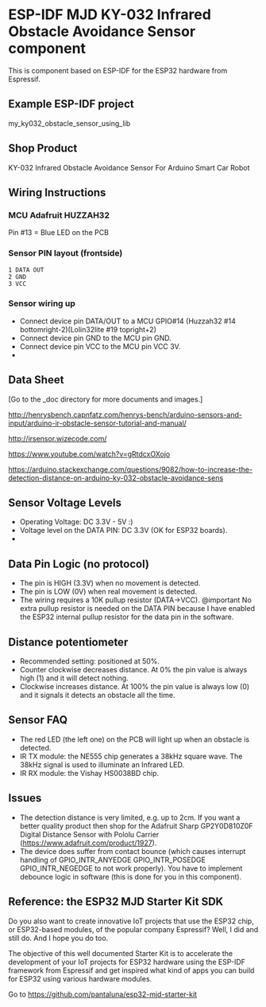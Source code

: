 # ESP-IDF MJD KY-032 Infrared Obstacle Avoidance Sensor component
This is component based on ESP-IDF for the ESP32 hardware from Espressif.



## Example ESP-IDF project
my_ky032_obstacle_sensor_using_lib

## Shop Product
KY-032 Infrared Obstacle Avoidance Sensor For Arduino Smart Car Robot



## Wiring Instructions
### MCU Adafruit HUZZAH32
Pin #13 = Blue LED on the PCB

### Sensor PIN layout (frontside)
```
1 DATA OUT
2 GND
3 VCC
```

### Sensor wiring up
- Connect device pin DATA/OUT to a MCU GPIO#14 (Huzzah32 #14 bottomright-2)(Lolin32lite #19 topright+2)
- Connect device pin GND to the MCU pin GND.
- Connect device pin VCC to the MCU pin VCC 3V.
- 

## Data Sheet
[Go to the _doc directory for more documents and images.]

http://henrysbench.capnfatz.com/henrys-bench/arduino-sensors-and-input/arduino-ir-obstacle-sensor-tutorial-and-manual/

http://irsensor.wizecode.com/

https://www.youtube.com/watch?v=gRtdcxOXojo

https://arduino.stackexchange.com/questions/9082/how-to-increase-the-detection-distance-on-arduino-ky-032-obstacle-avoidance-sens



## Sensor Voltage Levels
- Operating Voltage: DC 3.3V - 5V :)
- Voltage level on the DATA PIN: DC 3.3V (OK for ESP32 boards).
- 

## Data Pin Logic (no protocol)
- The pin is HIGH (3.3V) when no movement is detected.
- The pin is LOW (0V) when real movement is detected.
- The wiring requires a 10K pullup resistor (DATA->VCC). 
  @important No extra pullup resistor is needed on the DATA PIN because I have enabled the ESP32 internal pullup resistor for the data pin in the software.



## Distance potentiometer
- Recommended setting: positioned at 50%.
- Counter clockwise decreases distance. At 0% the pin value is always high (1) and it will detect nothing.
- Clockwise increases distance. At 100% the pin value is always low (0) and it signals it detects an obstacle all the time.



## Sensor FAQ
- The red LED (the left one) on the PCB will light up when an obstacle is detected.
- IR TX module: the NE555 chip generates a 38kHz square wave. The 38kHz signal is used to illuminate an Infrared LED.
- IR RX module: the Vishay HS0038BD chip.



## Issues
- The detection distance is very limited, e.g. up to 2cm. If you want a better quality product then shop for the Adafruit Sharp GP2Y0D810Z0F Digital Distance Sensor with Pololu Carrier (https://www.adafruit.com/product/1927).
- The device does suffer from contact bounce (which causes interrupt handling of GPIO_INTR_ANYEDGE GPIO_INTR_POSEDGE GPIO_INTR_NEGEDGE to not work properly). You have to implement debounce logic in software (this is done for you in this component).



## Reference: the ESP32 MJD Starter Kit SDK

Do you also want to create innovative IoT projects that use the ESP32 chip, or ESP32-based modules, of the popular company Espressif? Well, I did and still do. And I hope you do too.

The objective of this well documented Starter Kit is to accelerate the development of your IoT projects for ESP32 hardware using the ESP-IDF framework from Espressif and get inspired what kind of apps you can build for ESP32 using various hardware modules.

Go to https://github.com/pantaluna/esp32-mjd-starter-kit

